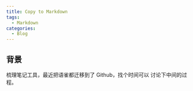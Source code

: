 ```yaml
---
title: Copy to Markdown
tags: 
  - Markdown
categories:
  - Blog
---
```

## 背景

梳理笔记工具，最近把语雀都迁移到了 Github，找个时间可以 讨论下中间的过程。
